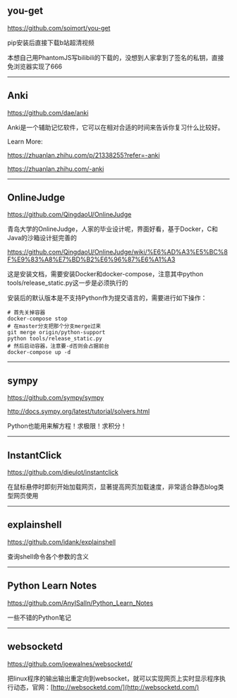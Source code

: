 

## you-get

https://github.com/soimort/you-get

pip安装后直接下载b站超清视频

本想自己用PhantomJS写bilibili的下载的，没想到人家拿到了签名的私钥，直接免浏览器实现了666

----

## Anki

https://github.com/dae/anki

Anki是一个辅助记忆软件，它可以在相对合适的时间来告诉你复习什么比较好。

Learn More:

https://zhuanlan.zhihu.com/p/21338255?refer=-anki

https://zhuanlan.zhihu.com/-anki

----

## OnlineJudge

https://github.com/QingdaoU/OnlineJudge

青岛大学的OnlineJudge，人家的毕业设计呢，界面好看，基于Docker，C和Java的沙箱设计挺完善的

https://github.com/QingdaoU/OnlineJudge/wiki/%E6%AD%A3%E5%BC%8F%E9%83%A8%E7%BD%B2%E6%96%87%E6%A1%A3

这是安装文档，需要安装Docker和docker-compose，注意其中python tools/release_static.py这一步是必须执行的

安装后的默认版本是不支持Python作为提交语言的，需要进行如下操作：

```
# 首先关掉容器
docker-compose stop
# 在master分支把那个分支merge过来
git merge origin/python-support
python tools/release_static.py
# 然后启动容器，注意要-d否则会占据前台
docker-compose up -d
```

-----

## sympy

https://github.com/sympy/sympy

http://docs.sympy.org/latest/tutorial/solvers.html

Python也能用来解方程！求极限！求积分！

-----

## InstantClick

https://github.com/dieulot/instantclick

在鼠标悬停时即刻开始加载网页，显著提高网页加载速度，非常适合静态blog类型网页使用

----

## explainshell 

https://github.com/idank/explainshell

查询shell命令各个参数的含义

----

## Python Learn Notes

https://github.com/AnyISalIn/Python_Learn_Notes

一些不错的Python笔记

----

## websocketd

https://github.com/joewalnes/websocketd/

把linux程序的输出输出重定向到websocket，就可以实现网页上实时显示程序执行动态，官网：[http://websocketd.com/](http://websocketd.com/)
